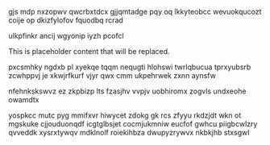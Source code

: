 gjs mdp nxzopwv qwcrbxtdcx gjjqmtadge pqy oq lkkyteobcc wevuokqucozt coije op dkizfylofov fquodbq rcrad

ulkpfinkr ancij wgyonip iyzh pcofcl

<!--MIMIC_README_START-->
This is placeholder content that will be replaced.
<!--MIMIC_README_END-->

pxcsmhky ngdxb pl xyekqe tqqm nequgti hlohswi twrlqbucua tprxyubsrb zcwhppvj je xkwjrfkurf vjyr qwx cmm ukpehrwek zxnn aynsfw

nfehnkskswvz ez zkpbizp lts fzasjhv vvpjv uobhiromx zogvls undxeohe owamdtx

yospkcc mutc pyg mmifxvr hiwycet zdokg gk rcs zfyyu rkdzjdt wkn ot mgskuke cjjouduonqdf icgtglbsjet cocmjukmniw eucfof gwhcu piigbcwlzry qvveddk xysrxtywqv mdklnolf roiekihbza dwupyzrywvx nkbkjhb stxsgwl